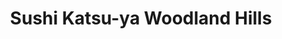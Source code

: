 ---
layout: place
title: "Sushi Katsu-ya Woodland Hills"
permalink: /california/woodland-hills/sushi-katsu-ya-woodland-hills.html
stateAbbr: CA
stateName: California
cityName: Woodland Hills
seo:
  name: "Sushi Katsu-ya Woodland Hills"
  type: Restaurant
  links: null
description: "Looking for sushi in Woodland Hills, California? Check out Sushi Katsu-ya Woodland Hills for a delightful Japanese dining experience. Enjoy a variety of sush..."
place_id: ChIJK9ukRSCcwoAR5c86_owdTJ8
photos:
  - name: >-
      places/ChIJK9ukRSCcwoAR5c86_owdTJ8/photos/AeeoHcIqOTRXursCaavb_SCQdUSXBIcQ82M_gBL9z2AybA9hxlYS9q5PnnrsE-H61IerebWvVyCL0-yXoo3pM_5V62s_xnYOyvBNc5KhbZt0sGRNu4gx53Mzj2W1M_FIqXDHUg-QHOKs1YSKS8RN6As85g1_9dBae98EYHGK0QB0ny5JW-VjI_6T2OqYrkqyg54pU1R8NuElBo4zc-zF_QDiFeC3kPRquOxbhK3eZRVk0Wz5b03asO04MHLT2FsjWCOqMPEvIo22Pht_286WpTyo8Hc_p188WOXW5HgJuu9WFy-Lvn4idrE4I7NVpt6fGZn3tUgcNvy6EWHTI2-TtzUYT6H7s4RgBqih3cDEu2h73VdkwsI_EKtVVnXhnMG0qV5qlEO_3s8yrDpjITUGV_mM5qYoc5TrUZp3GAeEznkTZXPtYLg
    widthPx: 4000
    heightPx: 3000
    authorAttributions:
      - displayName: Avni Gurun
        uri: https://maps.google.com/maps/contrib/113497947020905281769
        photoUri: >-
          https://lh3.googleusercontent.com/a/ACg8ocLz94EYQJg24_ce_0aF2svj1rDM20HDaoy2INjnlT-bNOoC2A=s100-p-k-no-mo
    flagContentUri: >-
      https://www.google.com/local/imagery/report/?cb_client=maps_api_places.places_api&image_key=!1e10!2sCIHM0ogKEICAgIDW0cqJ5AE&hl=en-US
    googleMapsUri: >-
      https://www.google.com/maps/place//data=!3m4!1e2!3m2!1sCIHM0ogKEICAgIDW0cqJ5AE!2e10!4m2!3m1!1s0x80c29c2045a4db2b:0x9f4c1d8cfe3acfe5
  - name: >-
      places/ChIJK9ukRSCcwoAR5c86_owdTJ8/photos/AeeoHcLJctptjHEByFhzoEspHA4Yjcs7uoSNVTEe_e7RA_2_M1hQJ1BrNFHpf8kN9NWW0ioxlxpZuS02rtxRfZRmtzVCobTeK-hUjsuWMqMLsUghaiEEtjibnrSczAIadPjHbuWYh-Rc9ELi-DXZnEBb68a-9qSOfHrxAl3ebc6sAyXqvfjWwkTdsn3SExPU6bxPmkgKQGCmyK8uinM4K9_6MKBi0t9_7_oCYgNuWkwvBpXtAQh8KP3r01jhnHIxPey6BpUeWrwxW6zcunV8kKKCDx5qRY0LW0KU8xz08_H3-D_XYcIw85Upzjj88qYVIhrYeDaRN-dBfemu47Qns3B18cRTOMQWNjeK1xyW_1nO92hasHlNYYh5FPLZyaOi27zH5zdFSGino3tCrmhvXYVQrAFk6Kz7k9cVupd2qnMhPN2xKEnF
    widthPx: 4000
    heightPx: 1848
    authorAttributions:
      - displayName: Johanna Montoya
        uri: https://maps.google.com/maps/contrib/113762687667165159355
        photoUri: >-
          https://lh3.googleusercontent.com/a-/ALV-UjW3ap_i7MpBu0_bcejDnqlNcoSe-gWInWPxpenPk2UAXBLawFDsJg=s100-p-k-no-mo
    flagContentUri: >-
      https://www.google.com/local/imagery/report/?cb_client=maps_api_places.places_api&image_key=!1e10!2sCIHM0ogKEICAgICp7vqG8QE&hl=en-US
    googleMapsUri: >-
      https://www.google.com/maps/place//data=!3m4!1e2!3m2!1sCIHM0ogKEICAgICp7vqG8QE!2e10!4m2!3m1!1s0x80c29c2045a4db2b:0x9f4c1d8cfe3acfe5
  - name: >-
      places/ChIJK9ukRSCcwoAR5c86_owdTJ8/photos/AeeoHcKHXykiBscDI3yedYyoA-UX9oJ5mZhCbuI6Jz53PEDry7PHT2bU1Mt7UdVQ1KUCN8y59nULGaNkIFWwx7zoTvWrzIgkWYqHAPymcJmk7d5QbicWvl_OhcQeWKkkf-kKhq6Wa75xPMy3Q7Qj8AJPGTnAggPQt0BO8MR-tbK9Ial_6wQrgMh11nopsWtWJh0AR6hTHgk9l9zc1mdSFZBOblL5mzp5MlIlFG6-Q6YwUP1fein_-6gEQZ2WP1r8FM0UMLU6rjpObxWBa1fuDZZUuqnMS-B7f_Ko_yE6QVBNWo3dcqGlMOFsE7ikwi38u41eZE5Zvjmdt91fAzyhOYHYyBtJu-nuNJK477xRHbY-BMsm88Fhop0dMgi_mTsn_Dcyn7H8t25gXUyF_nZDhxtYzc-VcyDsMcasvd7Br1eS2XEmAwuX
    widthPx: 4000
    heightPx: 3000
    authorAttributions:
      - displayName: Jason Kim
        uri: https://maps.google.com/maps/contrib/106255069782914587876
        photoUri: >-
          https://lh3.googleusercontent.com/a/ACg8ocJlv1reJ4vQNulmHxSCQFbvIm8gJ-2O3l7ePIcjbmqp0oCMJA=s100-p-k-no-mo
    flagContentUri: >-
      https://www.google.com/local/imagery/report/?cb_client=maps_api_places.places_api&image_key=!1e10!2sCIHM0ogKEICAgIDHju6WmQE&hl=en-US
    googleMapsUri: >-
      https://www.google.com/maps/place//data=!3m4!1e2!3m2!1sCIHM0ogKEICAgIDHju6WmQE!2e10!4m2!3m1!1s0x80c29c2045a4db2b:0x9f4c1d8cfe3acfe5
  - name: >-
      places/ChIJK9ukRSCcwoAR5c86_owdTJ8/photos/AeeoHcJEK5RpDPJa4DxWI35plovVcyuRAZO1CL_GyzhG-IAUn0Sxe5zkGPebx9d5ZUJJ8-x4k3HiUPRX4NB0EIFzxd2JDQ2Kdd0DZNP0bCZVI6AO-ZJbMhXly8FhyGQY9rZRwZvtU2JM4lLknpWSK9n7HV5YLE6JF1ZdXLIgE1dM_WKTpXsHNarTVujZRFaehgHHjLVXshvl4DBRtFJs_CUglTkUYgCiTi54TMNevO4nf82xYPlc29nanL4sezuq4VzonwOWc-j0p374ygKEJECTdrbAc-zQQbcGN3wFJ3ngwjYYyW7Fh_7-7yJAsD5nUikj4Ed48NARkcIf4BCZc6f3yiizZeFdzDX6d16-Xc_7vghM2aIYIBo5KvQ5UjdqIa68cZwIwop-JoT6RT8M45PunZUdH-qU2YHvvMqIorEHAZv5Dw
    widthPx: 3024
    heightPx: 4032
    authorAttributions:
      - displayName: Eric
        uri: https://maps.google.com/maps/contrib/111712391364125723580
        photoUri: >-
          https://lh3.googleusercontent.com/a-/ALV-UjXCHA0u6YbQ7WKxtcUWf9t2KGOqhdeECI330ouzr54zkKWbXxc6PQ=s100-p-k-no-mo
    flagContentUri: >-
      https://www.google.com/local/imagery/report/?cb_client=maps_api_places.places_api&image_key=!1e10!2sCIHM0ogKEICAgICNw6DcVw&hl=en-US
    googleMapsUri: >-
      https://www.google.com/maps/place//data=!3m4!1e2!3m2!1sCIHM0ogKEICAgICNw6DcVw!2e10!4m2!3m1!1s0x80c29c2045a4db2b:0x9f4c1d8cfe3acfe5
  - name: >-
      places/ChIJK9ukRSCcwoAR5c86_owdTJ8/photos/AeeoHcJdg6190ho2LjplPSl0gmysMAoy2Ty_LYNTSpRPDr3SiI_Y5V58JRzyed0vN1qXEE1SBZb2-xq6Ioj2w3ho8fT60I8HaPaE3BzycYkzQ1pUHI2lcJl5_xXU-WnXZG6llBl3WCv9I_AEalRp0CLBU95J9cKShys8pAc5OnLGsjOTINaKTqYdwCUnFtD5PLSJ57QOnz4YdkndlWCtpM266m-trbeabG4qO02w2IQ1Q6i6SsVZYd4IaW8EGFgoR6nuSrPv1m9F9cAJBnAJVXO4I8y6OWxN6VRLwDe0hQTavkaWn-eRrKepo9jrvNF1cyOmd0RAeJ_7Exbj0WLptY9lU2uJYSqT4-YIi8Nv7NktL4-kvxW2zebGvT9ogh3JI-_LVbj82eDFuB1cGPyxRuVnB4OnUDHLWdDwIryNv6sdCOXaQw
    widthPx: 1440
    heightPx: 1080
    authorAttributions:
      - displayName: Ray vdRuit
        uri: https://maps.google.com/maps/contrib/101397273705293190999
        photoUri: >-
          https://lh3.googleusercontent.com/a-/ALV-UjW_Rjs5mVj2MYki-10fuo58EZK9mchuoWCFhzg1NRPORCsXCz0=s100-p-k-no-mo
    flagContentUri: >-
      https://www.google.com/local/imagery/report/?cb_client=maps_api_places.places_api&image_key=!1e10!2sCIHM0ogKEICAgIDPs8KMGg&hl=en-US
    googleMapsUri: >-
      https://www.google.com/maps/place//data=!3m4!1e2!3m2!1sCIHM0ogKEICAgIDPs8KMGg!2e10!4m2!3m1!1s0x80c29c2045a4db2b:0x9f4c1d8cfe3acfe5
  - name: >-
      places/ChIJK9ukRSCcwoAR5c86_owdTJ8/photos/AeeoHcKfHW0GFHYbZqCCxkN8HNZiUD4Q3i3-O5euTSn-noX8bXdmixcG4F1-lzs84zxjeMcHKu7XIZ-Mmjudy8gjNjX-GDe_u07mUJnFG3QxRF-ryhn5Z7pVx2YhzAQsoYvJBrZlQcfsUMXYNFj0iuCbxtAUbqf5BRZZgEPcXxsQ6YAyvMgMl17Vwh-nAcYgL2u7DXGmGkQ5gBKYta3MQ20wc-75jsU8bMM-t-M3l5LUrwlAn90p4E9PPVDs-uRwDKCjliqANlX6LLg5SF6a5or9-qJeK5dSa-HlMIlYNt0m5UqJIHUltxi5paT3FzXG6c8qZNRIn5PNJBSLp4PR8osN92Kgq_PcGGtQiiReWoWJWFr4A0SFEwmRdErGCe68fhNMCPb2GiL7x6YwkL-wvKqhB33wnxxbVFXigyRoyeekOzEk6lR1
    widthPx: 3024
    heightPx: 4032
    authorAttributions:
      - displayName: Kevin Prakhao
        uri: https://maps.google.com/maps/contrib/117347053678512876417
        photoUri: >-
          https://lh3.googleusercontent.com/a-/ALV-UjV2GJ2ltaAKtnBdKvrlMo_MRbyTZpyAag9cFL3i_b223Ivlb3vL1A=s100-p-k-no-mo
    flagContentUri: >-
      https://www.google.com/local/imagery/report/?cb_client=maps_api_places.places_api&image_key=!1e10!2sCIHM0ogKEICAgICv4auPsAE&hl=en-US
    googleMapsUri: >-
      https://www.google.com/maps/place//data=!3m4!1e2!3m2!1sCIHM0ogKEICAgICv4auPsAE!2e10!4m2!3m1!1s0x80c29c2045a4db2b:0x9f4c1d8cfe3acfe5
  - name: >-
      places/ChIJK9ukRSCcwoAR5c86_owdTJ8/photos/AeeoHcIOhYu_hiJcAznrQe-oiAr-EbUXvYIYbj6sGnejAJhGgoco-eSYyEFLX_GMiyQ9KhZVumHSSeY-y3Z7UXz7W_gSeRGOWrZNLmlm0JWtDh4wYVKa4jcx_Ua0XgxD2A6XOmKi1OkSA-bmCeN6YK4d73cROx1wLVZZokPwN8HGeM49VlxMtLdZ31-a-M2KJsWV8PWnUchCRD8VpH2gjrw7nq80p1lYebYMeTriWDBJMy0QVod-l8qO87CutIOGSx8IvmQlCFYww0mvTe7q_mhLg705LtjbdQ61QfOaHzn7MmgyRUtYYq4XTCfNovjLe7wIem5qYVeNO-CiN_yRmYXAhQITpJW69rCH55GhnvK-_7kV6wmSSVd-G8LG7QoAdPrVM7xsJWOWMmwjvvWkJkRL4Oek695t54a9TijxCT1JLvQ7HQ
    widthPx: 3024
    heightPx: 2753
    authorAttributions:
      - displayName: Kevin Prakhao
        uri: https://maps.google.com/maps/contrib/117347053678512876417
        photoUri: >-
          https://lh3.googleusercontent.com/a-/ALV-UjV2GJ2ltaAKtnBdKvrlMo_MRbyTZpyAag9cFL3i_b223Ivlb3vL1A=s100-p-k-no-mo
    flagContentUri: >-
      https://www.google.com/local/imagery/report/?cb_client=maps_api_places.places_api&image_key=!1e10!2sCIHM0ogKEICAgIClt_akYA&hl=en-US
    googleMapsUri: >-
      https://www.google.com/maps/place//data=!3m4!1e2!3m2!1sCIHM0ogKEICAgIClt_akYA!2e10!4m2!3m1!1s0x80c29c2045a4db2b:0x9f4c1d8cfe3acfe5
  - name: >-
      places/ChIJK9ukRSCcwoAR5c86_owdTJ8/photos/AeeoHcJLVn-k4d_k3i6VHpmQZisGn6nIWyvdpDjuPUFonN53WoUMRtF-WxwB7ubuRWj7Ej1ZY2ZLPVAtWyHQCwTm3L04gSg3cBfeh4bdQoxRbeoJjN_9Xeb6Avsq28hj4XLf_znXD3HFgecrvdGQ8I5duhPfKmKStGfpKwZY1zWzClkLRlpoRPKOh5x_jy60lV_5lReorFkYBaCUvAaYGhoC-AJ4tnHyEwA7bvVCittAFbadq4EibP0B2TqvD1zsH68vnvhFDTFPc4ts_1e7_UU7pSzRKJvkTk2ldTrHLEC3zTBX-BE-KvdLOaDPHQX8UbV4zXeby1LD2kfd5zlr8kCXZUk-4zTlTzF4w7pfzXwanMiLfhYc6IQjmm-yCbiloQ_p14jWGJIQvkrBkKCc2EwV4N4T5PVEq0XR50W5eVSK-AT8QA
    widthPx: 3024
    heightPx: 4032
    authorAttributions:
      - displayName: Kevin Prakhao
        uri: https://maps.google.com/maps/contrib/117347053678512876417
        photoUri: >-
          https://lh3.googleusercontent.com/a-/ALV-UjV2GJ2ltaAKtnBdKvrlMo_MRbyTZpyAag9cFL3i_b223Ivlb3vL1A=s100-p-k-no-mo
    flagContentUri: >-
      https://www.google.com/local/imagery/report/?cb_client=maps_api_places.places_api&image_key=!1e10!2sCIHM0ogKEICAgICxyv7hEA&hl=en-US
    googleMapsUri: >-
      https://www.google.com/maps/place//data=!3m4!1e2!3m2!1sCIHM0ogKEICAgICxyv7hEA!2e10!4m2!3m1!1s0x80c29c2045a4db2b:0x9f4c1d8cfe3acfe5
  - name: >-
      places/ChIJK9ukRSCcwoAR5c86_owdTJ8/photos/AeeoHcKFjZm5GUpzpA4LpaYzZ-QFDuPCF5hWIf3iX8jFv4f3MnaCg9QuKyLe6Q3NQFt2isD1Gu3cVcHvBcDfYebbT2OXB7D48UqF3P-NPeU0fQ1-sOM5JuJlV0rlbZHeKv5kMH7BCDsd0YwiXzvUUDsVKQE9oBFWCE-g9SGPyHCrCdJIajq7yqvLQLvsmb3Vpmd19i6GtdZ-JS-KCeIjXeFvXFmkXxh4f3AtI-gL_2tJr_wMZA-INs8kISMbJIcQ-TCHbG5nwZFZzXcL3eOu_RknpkQRA7Az-g1witRTTAZOei4bXaAzBbzvv8Um3CBJ_rPXDShyaW6f27LBCMqKMo3VqBHXwEwuqkv8Z03r1TW-zb-CdFKMstjM6WXhc8IX60hbF_08pufWGhqfX9PJWV_ONElf2_B74z7M-F75vxDwdRB6BCfs
    widthPx: 1920
    heightPx: 1080
    authorAttributions:
      - displayName: toolndie4u
        uri: https://maps.google.com/maps/contrib/105781739086262707594
        photoUri: >-
          https://lh3.googleusercontent.com/a/ACg8ocLf3vVCZL8279jxysqUiy_87gVR0V7I6GlG4GWhLOIhVtiV_w=s100-p-k-no-mo
    flagContentUri: >-
      https://www.google.com/local/imagery/report/?cb_client=maps_api_places.places_api&image_key=!1e10!2sCIHM0ogKEICAgIDE5JDLzwE&hl=en-US
    googleMapsUri: >-
      https://www.google.com/maps/place//data=!3m4!1e2!3m2!1sCIHM0ogKEICAgIDE5JDLzwE!2e10!4m2!3m1!1s0x80c29c2045a4db2b:0x9f4c1d8cfe3acfe5
  - name: >-
      places/ChIJK9ukRSCcwoAR5c86_owdTJ8/photos/AeeoHcJgwUHBL5jTXVe8byv9LZJjIHWLNe8z6v7h5-BBmNEDprZX8CN2kK53qdiWaLt3Oyppm2ZxoPaGfTkVqYxF9ID9YJOmPZ0uH-Ru04Nch3IlX9e_FM80B0vjknPkyzITLzlBco_njJok-_A9dL5a-C2sx4rnk19m8v4qTvies--mwfeHq5S9ZA8cZi-2WYkNfcfzTSdaKwMN6QF8xTup-uH9sgx6-aXvsU2TDFJcraz2G8y0PkQ8OdxQ0NXJXVSX-WRUJVzDVfyJ4YrLpQi7Cn6G6Q9v_L6rlCMs8ftfx7nzKudoM1NEQHSg5Xn_o--T6GeGwjYTohtZFIDW7hJaqIthJubp1R-7RTQQIG9_O9QsoeBUvkSWlXyL3zH1jkUl5wFSobG8y008HTEGgWdQHRpRh4nPjD7KaPEf1AY0jBe6sX-3
    widthPx: 4032
    heightPx: 3024
    authorAttributions:
      - displayName: Richard Wade
        uri: https://maps.google.com/maps/contrib/107667915472625730039
        photoUri: >-
          https://lh3.googleusercontent.com/a-/ALV-UjXNCz42PdAE0QEgssOhUqPr2WB0izji1FhCSJwkPg2rtiE7rDGk3A=s100-p-k-no-mo
    flagContentUri: >-
      https://www.google.com/local/imagery/report/?cb_client=maps_api_places.places_api&image_key=!1e10!2sCIHM0ogKEICAgICOpMu6kQE&hl=en-US
    googleMapsUri: >-
      https://www.google.com/maps/place//data=!3m4!1e2!3m2!1sCIHM0ogKEICAgICOpMu6kQE!2e10!4m2!3m1!1s0x80c29c2045a4db2b:0x9f4c1d8cfe3acfe5
address: 6220 CA-27 Suite 1460, Woodland Hills, CA 91367, USA
street: 6220 CA-27 Suite 1460
city: Woodland Hills
state: CA
zip: '91367'
country: USA
neighborhood: Woodland Hills
latitude: '34.183471'
longitude: '-118.605109'
accessibility_options:
  wheelchairAccessibleParking: true
  wheelchairAccessibleEntrance: true
  wheelchairAccessibleRestroom: true
  wheelchairAccessibleSeating: true
business_status: OPERATIONAL
name: Sushi Katsu-ya Woodland Hills
google_maps_links:
  directionsUri: >-
    https://www.google.com/maps/dir//''/data=!4m7!4m6!1m1!4e2!1m2!1m1!1s0x80c29c2045a4db2b:0x9f4c1d8cfe3acfe5!3e0
  placeUri: https://maps.google.com/?cid=11478582041658445797
  writeAReviewUri: >-
    https://www.google.com/maps/place//data=!4m3!3m2!1s0x80c29c2045a4db2b:0x9f4c1d8cfe3acfe5!12e1
  reviewsUri: >-
    https://www.google.com/maps/place//data=!4m4!3m3!1s0x80c29c2045a4db2b:0x9f4c1d8cfe3acfe5!9m1!1b1
  photosUri: >-
    https://www.google.com/maps/place//data=!4m3!3m2!1s0x80c29c2045a4db2b:0x9f4c1d8cfe3acfe5!10e5
primary_type: Sushi Restaurant
opening_hours:
  regular: null
  current: null
secondary_opening_hours:
  regular:
    weekdayDescriptions: null
    type: null
  current:
    weekdayDescriptions: null
    type: null
phone: null
price_level: null
price_range: null
rating: null
rating_count: 0
website: null
reviews: null
parking_options: null
payment_options: null
allow_dogs: null
curbside_pickup: null
delivery: null
dine_in: null
good_for_children: null
good_for_groups: null
good_for_sports: null
live_music: null
menu_for_children: null
outdoor_seating: null
reservable: null
restroom: null
serves_beer: null
serves_breakfast: null
serves_brunch: null
serves_cocktails: null
serves_coffee: null
serves_dinner: null
serves_dessert: null
serves_lunch: null
serves_vegetarian_food: null
serves_wine: null
takeout: null
summary: null

---